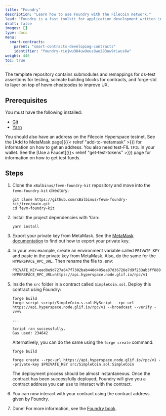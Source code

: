 ```yaml
---
title: "Foundry"
description: "Learn how to use Foundry with the Filecoin network."
lead: "Foundry is a fast toolkit for application development written in Rust equipped with a testing framework, as well as utilities for interacting with smart contracts and getting chain data. We're going to use the [FEVM Foundry Kit repository](https://github.com/xBalbinus/fevm-foundry-kit) to get started."
draft: false
images: []
type: docs
menu:
  smart-contracts:
    parent: "smart-contracts-developing-contracts"
    identifier: "foundry-riejwu384uw9eus8wu283uw9riwus8w"
weight: 440
toc: true
---
```


The template repository contains submodules and remappings for ds-test assertions for testing, solmate building blocks for contracts, and forge-std to layer on top of hevm cheatcodes to improve UX.

## Prerequisites

You must have the following installed:

- [Git](https://git-scm.com/)
- [Yarn](https://yarnpkg.com/)

You should also have an address on the Filecoin Hyperspace testnet. See the [Add to MetaMask page]({{< relref "add-to-metamask" >}}) for information on how to get an address. You also need test-FIL `tFIL` in your wallet. See the [Use a Faucet]({{< relref "get-test-tokens" >}}) page for information on how to get test funds.

## Steps

1. Clone the `xBalbinus/fevm-foundry-kit` repository and move into the `fevm-foundry-kit` directory:

    ```shell
    git clone https://github.com/xBalbinus/fevm-foundry-kit/tree/main.git
    cd fevm-foundry-kit
    ```

1. Install the project dependencies with Yarn:

    ```shell
    yarn install
    ```

1. Export your private key from MetaMask. See the [MetaMask documentation](https://metamask.zendesk.com/hc/en-us/articles/360015289632-How-to-export-an-account-s-private-key) to find out how to export your private key.
1. In your .env.example, create an environment variable called `PRIVATE_KEY` and paste in the private key from MetaMask. Also, do the same for the `HYPERSPACE_RPC_URL`. Then rename the file to .env:

    ```markdown
    PRIVATE_KEY=eed8e9d727a647f7302bab440d405ea87d36726e7d9f233ab3ff88036cfbce9c
    HYPERSPACE_RPC_URL=https://api.hyperspace.node.glif.io/rpc/v1
    ```

1. Inside the `src` folder in a contract called `SimpleCoin.sol`. Deploy this contract using Foundry:

    ```shell
    forge build
    forge script script/SimpleCoin.s.sol:MyScript --rpc-url https://api.hyperspace.node.glif.io/rpc/v1 --broadcast --verify -vvvv
    ```

    ```plaintext
    ...

    Script ran successfully.
    Gas used: 234642
    ```

    Alternatively, you can do the same using the `forge create` command:

    ```shell
    forge build

    forge create --rpc-url https://api.hyperspace.node.glif.io/rpc/v1 --private-key $PRIVATE_KEY src/SimpleCoin.sol:SimpleCoin
    ```

    The deployment process should be almost instantaneous. Once the contract has been successfully deployed, Foundry will give you a contract address you can use to interact with the contract.

1. You can now interact with your contract using the contract address given by Foundry.
1. Done! For more information, see the [Foundry book](https://book.getfoundry.sh/).
